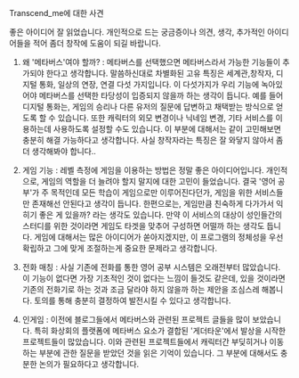 Transcend_me에 대한 사견

좋은 아이디어 잘 읽었습니다. 개인적으로 드는 궁금증이나 의견, 생각, 추가적인 아이디어들을 적어 좀더 창작에 도움이 되길 바랍니다.

1. 왜 '메타버스'여야 할까? : 메타버스를 선택했으면 메타버스라서 가능한 기능들이 추가되야 한다고 생각합니다. 말씀하신대로 차별화된 고유 특징은 세계관,창작자, 디지털 통화, 일상의 연장, 연결 다섯 가지입니다. 이 다섯가지가 우리 기능에 녹아있어야 메타버스를 선택한 타당성이 입증되지 않을까 하는 생각이 듭니다. 예를 들어 디지털 통화는, 게임의 승리나 다른 유저의 질문에 답변하고 채택받는 방식으로 얻도록 할 수 있습니다. 또한 캐릭터의 외모 변경이나 닉네임 변경, 기타 서비스를 이용하는데 사용하도록 설정할 수도 있습니다. 이 부분에 대해서는 같이 고민해보면 충분히 해결 가능하다고 생각합니다.  사실 창작자라는 특징은 잘 와닿지 않아서 좀 더 생각해봐야 합니다.. 



2. 게임 기능 : 레벨 측정에 게임을 이용하는 방법은 정말 좋은 아이디어입니다. 개인적으로, 게임의 역할을 더 늘려야 할지 말지에 대한 고민이 들었습니다. 결국 '영어 공부'가 주 목적인데 모든 학습이 게임으로만 이루어진다던가, 게임을 위한 서비스들만 존재해선 안된다고 생각이 듭니다. 한편으로는, 게임만큼 친숙하게 다가가서 익히기 좋은 게 있을까? 라는 생각도 있습니다. 만약 이 서비스의 대상이 성인들간의 스터디를 위한 것이라면 게임도 타겟을 맞추어 구성하면 어떨까 하는 생각도 듭니다. 게임에 대해서는 많은 아이디어가 쏟아지겠지만, 이 프로그램의 정체성을 우선 확립하고 그에 맞게 조절하는게 중요한 문제라고 생각합니다.



3. 전화 매칭 : 사실 기존에 전화를 통한 영어 공부 시스템은 오래전부터 많았습니다. 이 기능이 없다면 가장 기초적인 것이 없다는 느낌이 들것도 같은데, 있을 것이라면 기존의 전화기로 하는 것과 조금 달라야 하지 않을까 하는 제안을 조심스레 해봅니다. 토의를 통해 충분히 결정하여 발전시킬 수 있다고 생각합니다.



4. 인게임 : 이전에 블로그들에서 메타버스와 관련된 프로젝트 글들을 많이 보았습니다. 특히 화상회의 플랫폼에 메타버스 요소가 결합된 '게더타운'에서 발상을 시작한 프로젝트들이 많았습니다. 이와 관련된 프로젝트들에서 캐릭터간 부딪히거나 이동하는 부분에 관한 질문을 받았던 것을 읽은 기억이 있습니다.  그 부분에 대해서도 충분한 논의가 필요하다고 생각합니다.